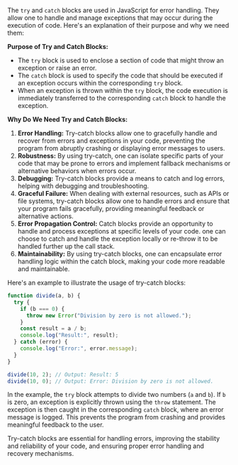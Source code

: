 The `try` and `catch` blocks are used in JavaScript for error handling. They allow one to handle and manage exceptions that may occur during the execution of code. Here's an explanation of their purpose and why we need them:

**Purpose of Try and Catch Blocks:**
- The `try` block is used to enclose a section of code that might throw an exception or raise an error.
- The `catch` block is used to specify the code that should be executed if an exception occurs within the corresponding `try` block.
- When an exception is thrown within the `try` block, the code execution is immediately transferred to the corresponding `catch` block to handle the exception.

**Why Do We Need Try and Catch Blocks:**
1. **Error Handling:** Try-catch blocks allow one to gracefully handle and recover from errors and exceptions in your code, preventing the program from abruptly crashing or displaying error messages to users.
2. **Robustness:** By using try-catch, one can isolate specific parts of your code that may be prone to errors and implement fallback mechanisms or alternative behaviors when errors occur.
3. **Debugging:** Try-catch blocks provide a means to catch and log errors, helping with debugging and troubleshooting.
4. **Graceful Failure:** When dealing with external resources, such as APIs or file systems, try-catch blocks allow one to handle errors and ensure that your program fails gracefully, providing meaningful feedback or alternative actions.
5. **Error Propagation Control:** Catch blocks provide an opportunity to handle and process exceptions at specific levels of your code. one can choose to catch and handle the exception locally or re-throw it to be handled further up the call stack.
6. **Maintainability:** By using try-catch blocks, one can encapsulate error handling logic within the catch block, making your code more readable and maintainable.

Here's an example to illustrate the usage of try-catch blocks:

```javascript
function divide(a, b) {
  try {
    if (b === 0) {
      throw new Error("Division by zero is not allowed.");
    }
    const result = a / b;
    console.log("Result:", result);
  } catch (error) {
    console.log("Error:", error.message);
  }
}

divide(10, 2); // Output: Result: 5
divide(10, 0); // Output: Error: Division by zero is not allowed.
```

In the example, the `try` block attempts to divide two numbers (`a` and `b`). If `b` is zero, an exception is explicitly thrown using the `throw` statement. The exception is then caught in the corresponding `catch` block, where an error message is logged. This prevents the program from crashing and provides meaningful feedback to the user.

Try-catch blocks are essential for handling errors, improving the stability and reliability of your code, and ensuring proper error handling and recovery mechanisms.